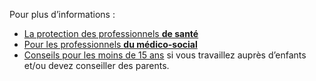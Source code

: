 Pour plus d’informations :

* [La protection des professionnels **de santé**](https://solidarites-sante.gouv.fr/soins-et-maladies/maladies/maladies-infectieuses/coronavirus/professionnels-de-sante/)
* [Pour les professionnels **du médico-social**](https://solidarites-sante.gouv.fr/soins-et-maladies/maladies/maladies-infectieuses/coronavirus/professionnels-du-social-et-medico-social/)
* [Conseils pour les moins de 15 ans](#pediatrie) si vous travaillez auprès d’enfants et/ou devez conseiller des parents.
